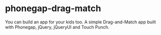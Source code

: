 phonegap-drag-match
===================

You can build an app for your kids too. A simple Drag-and-Match app built with Phonegap, jQuery, jQueryUI and Touch Punch.